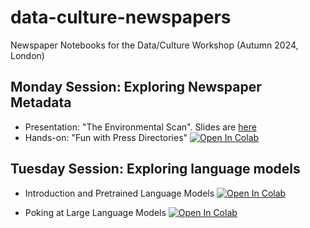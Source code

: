 # data-culture-newspapers
Newspaper Notebooks for the Data/Culture Workshop (Autumn 2024, London)

## Monday Session: Exploring Newspaper Metadata

- Presentation: "The Environmental Scan". Slides are [here](https://docs.google.com/presentation/d/1O8DxG8bdCIh818rqKIoWTt2i85AdrjNUzvY3ztxtmyY/edit?usp=sharing)
- Hands-on: "Fun with Press Directories" <a target="_blank" href="https://colab.research.google.com/github/kasparvonbeelen/data-culture-newspapers/blob/main/Data_Culture_Autumn_Workshop_Explore_Mitchell.ipynb">
  <img src="https://colab.research.google.com/assets/colab-badge.svg" alt="Open In Colab"/>
</a>

## Tuesday Session: Exploring language models

- Introduction and Pretrained Language Models <a target="_blank" href="https://colab.research.google.com/github/kasparvonbeelen/data-culture-newspapers/blob/main/1_Introduction_and_PLMs.ipynb">
  <img src="https://colab.research.google.com/assets/colab-badge.svg" alt="Open In Colab"/>
</a>

- Poking at Large Language Models <a target="_blank" href="https://colab.research.google.com/github/kasparvonbeelen/data-culture-newspapers/blob/main/2_Poking_LLMs_with_HF.ipynb">
  <img src="https://colab.research.google.com/assets/colab-badge.svg" alt="Open In Colab"/>
</a>
